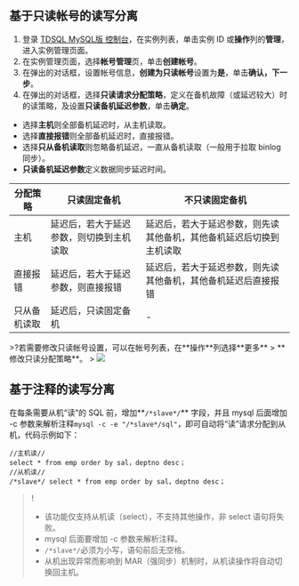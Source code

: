 
## 基于只读帐号的读写分离
1. 登录 [TDSQL MySQL版 控制台](https://console.cloud.tencent.com/dcdb)，在实例列表，单击实例 ID 或**操作**列的**管理**，进入实例管理页面。
2. 在实例管理页面，选择**帐号管理**页，单击**创建帐号**。
3. 在弹出的对话框，设置帐号信息，**创建为只读帐号**设置为**是**，单击**确认，下一步**。
4. 在弹出的对话框，选择**只读请求分配策略**，定义在备机故障（或延迟较大）时的读策略，及设置**只读备机延迟参数**，单击**确定**。
 - 选择**主机**则全部备机延迟时，从主机读取。
 - 选择**直接报错**则全部备机延迟时，直接报错。
 - 选择**只从备机读取**则忽略备机延迟，一直从备机读取（一般用于拉取 binlog 同步）。
 - **只读备机延迟参数**定义数据同步延迟时间。
<table>
<thead><tr><th>分配策略</th><th>只读固定备机</th><th>不只读固定备机</th></tr></thead>
<tbody><tr>
<td>主机</td>
<td>延迟后，若大于延迟参数，则切换到主机读取</td>
<td>延迟后，若大于延迟参数，则先读其他备机，其他备机延迟后切换到主机读取</td></tr>
<tr>
<td>直接报错</td>
<td>延迟后，若大于延迟参数，则直接报错</td>
<td>延迟后，若大于延迟参数，则先读其他备机，其他备机延迟后直接报错</td></tr>
<tr>
<td>只从备机读取</td>
<td>延迟后，只读固定备机</td>
<td>-</td></tr>
</tbody></table>
>?若需要修改只读帐号设置，可以在帐号列表，在**操作**列选择**更多** > **修改只读分配策略**。
>
<img src="https://qcloudimg.tencent-cloud.cn/raw/a24c30d76634b8ef8686f3faeb0dd8cb.png"  style="zoom:90%;">

## 基于注释的读写分离
在每条需要从机“读”的 SQL 前，增加**`/*slave*/`** 字段，并且 mysql 后面增加 -c 参数来解析注释`mysql -c -e "/*slave*/sql"`，即可自动将“读”请求分配到从机，代码示例如下：
```
//主机读//
select * from emp order by sal，deptno desc；
//从机读//
/*slave*/ select * from emp order by sal，deptno desc；
```
>!
>- 该功能仅支持从机读（select），不支持其他操作，非 select 语句将失败。
>- mysql 后面要增加 -c 参数来解析注释。
>-  `/*slave*/`必须为小写，语句前后无空格。
>- 从机出现异常而影响到 MAR（强同步）机制时，从机读操作将自动切换回主机。
